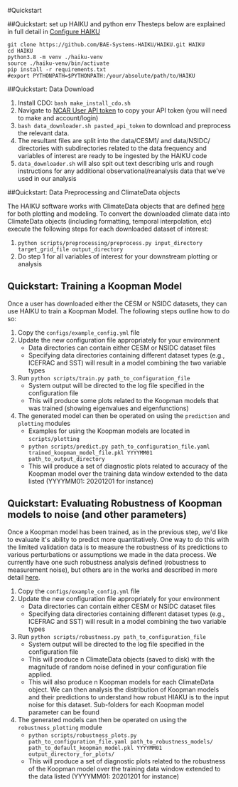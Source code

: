#Quickstart

##Quickstart: set up HAIKU and python env
Thesteps below are explained in full detail in [Configure HAIKU](../../Tutorials/configure_haiku)

```
git clone https://github.com/BAE-Systems-HAIKU/HAIKU.git HAIKU
cd HAIKU
python3.8 -m venv ./haiku-venv
source ./haiku-venv/bin/activate
pip install -r requirements.txt
#export PYTHONPATH=$PYTHONPATH:/your/absolute/path/to/HAIKU
```

##Quickstart: Data Download

   1. Install CDO: `bash make_install_cdo.sh`
   2. Navigate to [NCAR User API token](https://www.earthsystemgrid.org/ac/user/apiTokenDisplay.html) to copy your API token (you will need to make and account/login)
   3. `bash data_downloader.sh pasted_api_token` to download and preprocess the relevant data.
   4. The resultant files are split into the data/CESM1/ and data/NSIDC/ directories with subdirectories related to the data frequency and variables of interest are ready to be ingested by the HAIKU code
   5. `data_downloader.sh` will also spit out text describing urls and rough instructions for any additional observational/reanalysis data that we've used in our analysis

##Quickstart: Data Preprocessing and ClimateData objects

The HAIKU software works with ClimateData objects that are defined [here](../../software_framework/#climate-data) for both plotting and modeling.
To convert the downloaded climate data into ClimateData objects (including formatting, temporal interpolation, etc) execute the following steps for each downloaded dataset of interest:

   1. `python scripts/preprocessing/preprocess.py input_directory target_grid_file output_directory`
   2. Do step 1 for all variables of interest for your downstream plotting or analysis

## Quickstart: Training a Koopman Model

Once a user has downloaded either the CESM or NSIDC datasets, they can use HAIKU to train a Koopman Model. The following steps outline how to do so:

1. Copy the `configs/example_config.yml` file
2. Update the new configuration file appropriately for your environment
    - Data directories can contain either CESM or NSIDC dataset files
    - Specifying data directories containing different dataset types (e.g., ICEFRAC and SST) will result in a model combining the two variable types
3. Run `python scripts/train.py path_to_configuration_file`
    - System output will be directed to the log file specified in the configuration file
    - This will produce some plots related to the Koopman models that was trained (showing eigenvalues and eigenfunctions)
4. The generated model can then be operated on using the `prediction` and `plotting` modules
    - Examples for using the Koopman models are located in `scripts/plotting`
    - `python scripts/predict.py path_to_configuration_file.yaml trained_koopman_model_file.pkl YYYYMM01 path_to_output_directory`
    - This will produce a set of diagnostic plots related to accuracy of the Koopman model over the training data window extended to the data listed (YYYYMM01: 20201201 for instance)

## Quickstart: Evaluating Robustness of Koopman models to noise (and other parameters)

Once a Koopman model has been trained, as in the previous step, we'd like to evaluate it's ability to predict more quantitatively. One way to do this with the limited validation data is to measure the robustness of its predictions to various perturbations or assumptions we made in the data process. We currently have one such robustness analysis defined (robustness to measurement noise), but others are in the works and described in more detail [here](../../metrics/#robustness-of-haiku-models).

1. Copy the `configs/example_config.yml` file
2. Update the new configuration file appropriately for your environment
    - Data directories can contain either CESM or NSIDC dataset files
    - Specifying data directories containing different dataset types (e.g., ICEFRAC and SST) will result in a model combining the two variable types
3. Run `python scripts/robustness.py path_to_configuration_file`
    - System output will be directed to the log file specified in the configuration file
    - This will produce n ClimateData objects (saved to disk) with the magnitude of random noise defined in your configuration file applied.
    - This will also produce n Koopman models for each ClimateData object. We can then analysis the distribution of Koopman models and their predictions to understand how robust HIAKU is to the input noise for this dataset. Sub-folders for each Koopman model parameter can be found
4. The generated models can then be operated on using the `robustness_plotting` module
    - `python scripts/robustness_plots.py path_to_configuration_file.yaml path_to_robustness_models/ path_to_default_koopman_model.pkl YYYYMM01 output_directory_for_plots/`
    - This will produce a set of diagnostic plots related to the robustness of the Koopman model over the training data window extended to the data listed (YYYYMM01: 20201201 for instance)
